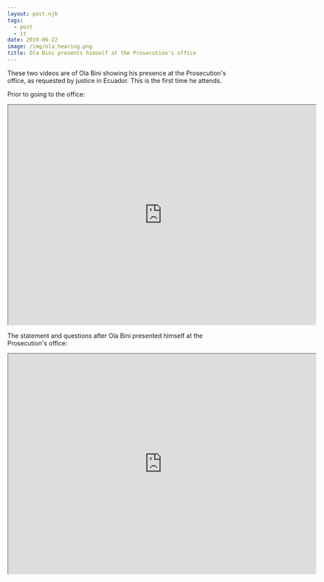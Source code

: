 ```yaml
---
layout: post.njk
tags:
  - post
  - it
date: 2019-06-22
image: /img/ola_hearing.png
title: Ola Bini presents himself at the Prosecution's office
---
```

These two videos are of Ola Bini showing his presence at the Prosecution's office, as requested by justice in Ecuador. This is the first time he attends.

Prior to going to the office:
<center><iframe width="700" height="500"
src="https://archive.org/details/Ola21JuneVideo1_201906">
</iframe></center>

The statement and questions after Ola Bini presented himself at the Prosecution's office:
<center><iframe width="700" height="500"
src="https://archive.org/details/signatures_freeolabini_Ola2">
</iframe></center>
